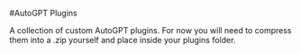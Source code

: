 #AutoGPT Plugins

A collection of custom AutoGPT plugins. For now you will need to compress them into a .zip yourself and place inside your plugins folder.
